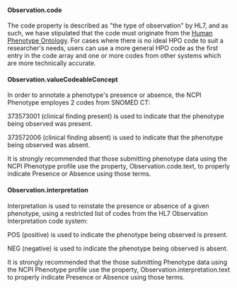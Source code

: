 #### Observation.code
The code property is described as "the type of observation" by HL7, and as such, we have stipulated that the code must originate from the [Human Phenotype Ontology](http://www.human-phenotype-ontology.org). For cases where there is no ideal HPO code to suit a researcher's needs, users can use a more general HPO code as the first entry in the code array and one or more codes from other systems which are more technically accurate. 

#### Observation.valueCodeableConcept
In order to annotate a phenotype's presence or absence, the NCPI Phenotype employes 2 codes from SNOMED CT: 

373573001 (clinical finding present) is used to indicate that the phenotype being observed was present. 

373572006 (clinical finding absent) is used to indicate that the phenotype being observed was absent. 

It is strongly recommended that those submitting phenotype data using the NCPI Phenotype profile use the property, Observation.code.text, to properly indicate Presence or Absence using those terms. 

#### Observation.interpretation
Interpretation is used to reinstate the presence or absence of a given phenotype, using a restricted list of codes from the HL7 Observation Interpretation code system: 

POS (positive) is used to indicate the phenotype being observed is present.

NEG (negative) is used to indicate the phenotype being observed is absent. 

It is strongly recommended that the those submitting Phenotype data using the NCPI Phenotype profile use the property, Observation.interpretation.text to properly indicate Presence or Absence using those terms. 